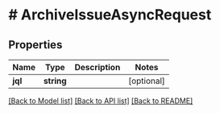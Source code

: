 # # ArchiveIssueAsyncRequest

## Properties

Name | Type | Description | Notes
------------ | ------------- | ------------- | -------------
**jql** | **string** |  | [optional]

[[Back to Model list]](../../README.md#models) [[Back to API list]](../../README.md#endpoints) [[Back to README]](../../README.md)
